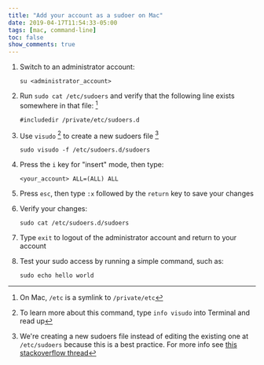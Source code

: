 ```yaml
---
title: "Add your account as a sudoer on Mac"
date: 2019-04-17T11:54:33-05:00
tags: [mac, command-line]
toc: false
show_comments: true
---
```


1. Switch to an administrator account:
    ```
    su <administrator_account>
    ```

1. Run `sudo cat /etc/sudoers` and verify that the following line exists somewhere in that file: [^private_symlink]
    ```
    #includedir /private/etc/sudoers.d
    ```

1. Use `visudo` [^visudo_command] to create a new sudoers file [^why_use_new_file]
    ```
    sudo visudo -f /etc/sudoers.d/sudoers
    ```

1. Press the `i` key for "insert" mode, then type:
    ```
    <your_account> ALL=(ALL) ALL
    ```

1. Press `esc`, then type `:x` followed by the `return` key to save your changes 
1. Verify your changes:
    ```
    sudo cat /etc/sudoers.d/sudoers
    ```

1. Type `exit` to logout of the administrator account and return to your account
1. Test your sudo access by running a simple command, such as:
    ```
    sudo echo hello world
    ```

[^private_symlink]: On Mac, `/etc` is a symlink to `/private/etc` 
[^visudo_command]: To learn more about this command, type `info visudo` into Terminal and read up
[^why_use_new_file]: We're creating a new sudoers file instead of editing the existing one at `/etc/sudoers` because this is a best practice. For more info see [this stackoverflow thread](https://superuser.com/questions/869144/why-does-the-system-have-etc-sudoers-d-how-should-i-edit-it)
